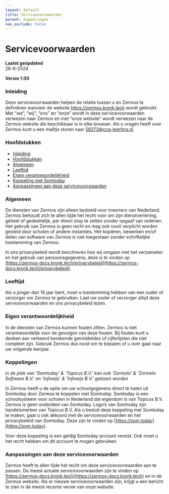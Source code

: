 ```yaml
---
layout: default
title: Servicevoorwaarden
parent: koppelingen
nav_exclude: false
---
```


# Servicevoorwaarden

**Laatst geüpdated**  
26-6-2024

**Versie 1.00**

### Inleiding
Deze servicevoorwaarden helpen de relatie tussen u en Zermos te definiëren wanneer de website https://zermos.kronk.tech wordt gebruikt. Met “we”, “wij”, “ons” en “onze” wordt in deze servicevoorwaarden verwezen naar Zermos en met “onze website” wordt verwezen naar de Zermos website die beschikbaar is in elke browser. Als u vragen heeft over Zermos kunt u een mailtje sturen naar 58373@ccg-leerling.nl.

### Hoofdstukken
- [Inleiding](#inleiding)
- [Hoofdstukken](#hoofdstukken)
- [Algemeen](#algemeen)
- [Leeftijd](#leeftijd)
- [Eigen verantwoordelijkheid](#Eigen-verantwoordelijkheid)
- [Koppeling met Somtoday](#koppeling-met-somtoday)
- [Aanpassingen aan deze servicevoorwaarden](#Aanpassingen-aan-deze-servicevoorwaarden)

### Algemeen
De diensten van Zermos zijn alleen bedoeld voor inwoners van Nederland. Zermos behoudt zich te allen tijde het recht voor om zijn dienstverlening, geheel of gedeeltelijk, per direct stop te zetten zonder opgaaf van redenen. Het gebruik van Zermos is geen recht en mag ook nooit verplicht worden gesteld door scholen of andere instanties. Het kopiëren, bewerken en/of delen van software van Zermos is niet toegestaan zonder schriftelijke toestemming van Zermos.

In ons privacybeleid wordt beschreven hoe wij omgaan met het verzamelen en het gebruik van persoonsgegevens, deze is te vinden op [https://zermos-docs.kronk.tech/privacybeleid](https://zermos-docs.kronk.tech/privacybeleid).

### Leeftijd
Als u jonger dan 16 jaar bent, moet u toestemming hebben van een ouder of verzorger om Zermos te gebruiken. Laat uw ouder of verzorger altijd deze servicevoorwaarden en ons privacybeleid lezen.

### Eigen verantwoordelijkheid
In de diensten van Zermos kunnen fouten zitten. Zermos is niet verantwoordelijk voor de gevolgen van deze fouten. Bij fouten kunt u denken aan verkeerd berekende gemiddeldes of cijferlijsten die niet compleet zijn. Gebruik Zermos dus nooit om te bepalen of u over gaat naar uw volgende leerjaar.

### Koppelingen
*in de plek van 'Somtoday' & 'Topicus B.V.' kan ook 'Zermelo' & 'Zermelo Software B.V.' en 'Infowijs' & 'Infowijs B.V.' gelezen worden*

In Zermos heeft u de optie om uw schoolgegevens direct te halen uit Somtoday door Zermos te koppelen met Somtoday. Somtoday is een schoolsysteem voor scholen in Nederland dat eigendom is van Topicus B.V. Zermos is geen onderdeel van Somtoday. Logo’s van Somtoday zijn handelsmerken van Topicus B.V. Als u besluit deze koppeling met Somtoday te maken, gaat u ook akkoord met de servicevoorwaarden en het privacybeleid van Somtoday. Deze zijn te vinden op [https://som.today](https://som.today).

Voor deze koppeling is een geldig Somtoday account vereist. Ook moet u het recht hebben om dit account te mogen gebruiken.

### Aanpassingen aan deze servicevoorwaarden
Zermos heeft te allen tijde het recht om deze servicevoorwaarden aan te passen. De meest actuele servicevoorwaarden zijn te vinden op [https://zermos-docs.kronk.tech](https://zermos-docs.kronk.tech) en in de Zermos website. Als er nieuwe servicevoorwaarden zijn, krijgt u een bericht te zien in de meest recente versie van onze website.
